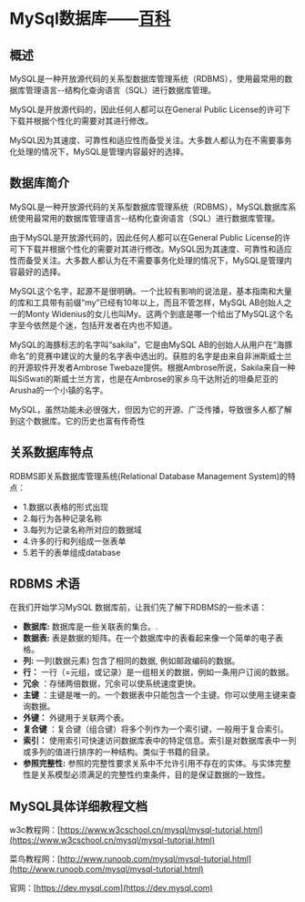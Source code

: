 # MySql数据库——[百科](https://baike.baidu.com/item/MySQL数据库/10991669?fr=aladdin)

## 概述

MySQL是一种开放源代码的关系型数据库管理系统（RDBMS），使用最常用的数据库管理语言--结构化查询语言（SQL）进行数据库管理。

MySQL是开放源代码的，因此任何人都可以在General Public License的许可下下载并根据个性化的需要对其进行修改。

MySQL因为其速度、可靠性和适应性而备受关注。大多数人都认为在不需要事务化处理的情况下，MySQL是管理内容最好的选择。

## 数据库简介

MySQL是一种开放源代码的关系型数据库管理系统（RDBMS），MySQL数据库系统使用最常用的数据库管理语言--结构化查询语言（SQL）进行数据库管理。

由于MySQL是开放源代码的，因此任何人都可以在General Public License的许可下下载并根据个性化的需要对其进行修改。MySQL因为其速度、可靠性和适应性而备受关注。大多数人都认为在不需要事务化处理的情况下，MySQL是管理内容最好的选择。

MySQL这个名字，起源不是很明确。一个比较有影响的说法是，基本指南和大量的库和工具带有前缀“my”已经有10年以上，而且不管怎样，MySQL AB创始人之一的Monty Widenius的女儿也叫My。这两个到底是哪一个给出了MySQL这个名字至今依然是个迷，包括开发者在内也不知道。

MySQL的海豚标志的名字叫“sakila”，它是由MySQL AB的创始人从用户在“海豚命名”的竞赛中建议的大量的名字表中选出的。获胜的名字是由来自非洲斯威士兰的开源软件开发者Ambrose Twebaze提供。根据Ambrose所说，Sakila来自一种叫SiSwati的斯威士兰方言，也是在Ambrose的家乡乌干达附近的坦桑尼亚的Arusha的一个小镇的名字。

MySQL，虽然功能未必很强大，但因为它的开源、广泛传播，导致很多人都了解到这个数据库。它的历史也富有传奇性

## 关系数据库特点

RDBMS即关系数据库管理系统\(Relational Database Management System\)的特点：

* 1.数据以表格的形式出现
* 2.每行为各种记录名称
* 3.每列为记录名称所对应的数据域
* 4.许多的行和列组成一张表单
* 5.若干的表单组成database

## RDBMS 术语

在我们开始学习MySQL 数据库前，让我们先了解下RDBMS的一些术语：

* **数据库:**
  数据库是一些关联表的集合。.
* **数据表:**
  表是数据的矩阵。在一个数据库中的表看起来像一个简单的电子表格。
* **列:**
  一列\(数据元素\) 包含了相同的数据, 例如邮政编码的数据。
* **行：**
  一行（=元组，或记录）是一组相关的数据，例如一条用户订阅的数据。
* **冗余**
  ：存储两倍数据，冗余可以使系统速度更快。
* **主键**
  ：主键是唯一的。一个数据表中只能包含一个主键。你可以使用主键来查询数据。
* **外键：**
  外键用于关联两个表。
* **复合键**
  ：复合键（组合键）将多个列作为一个索引键，一般用于复合索引。
* **索引：**
  使用索引可快速访问数据库表中的特定信息。索引是对数据库表中一列或多列的值进行排序的一种结构。类似于书籍的目录。
* **参照完整性:**
  参照的完整性要求关系中不允许引用不存在的实体。与实体完整性是关系模型必须满足的完整性约束条件，目的是保证数据的一致性。

## MySQL具体详细教程文档

w3c教程网：[https://www.w3cschool.cn/mysql/mysql-tutorial.html](https://www.w3cschool.cn/mysql/mysql-tutorial.html)

菜鸟教程网：[http://www.runoob.com/mysql/mysql-tutorial.html](http://www.runoob.com/mysql/mysql-tutorial.html)

官网：[https://dev.mysql.com](https://dev.mysql.com)

